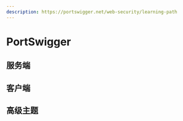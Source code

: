 ```yaml
---
description: https://portswigger.net/web-security/learning-path
---
```


# PortSwigger

## 服务端

## 客户端

## 高级主题

